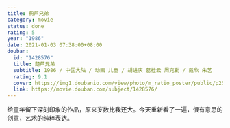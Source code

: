```yaml
---
title: 葫芦兄弟
category: movie
status: done
rating: 5
year: "1986"
date: 2021-01-03 07:38:00+08:00
douban:
  id: "1428576"
  title: 葫芦兄弟
  subtitle: 1986 / 中国大陆 / 动画 儿童 / 胡进庆 葛桂云 周克勤 / 戴欣 朱艺
  rating: 9.1
  cover: https://img1.doubanio.com/view/photo/m_ratio_poster/public/p2561717360.jpg
  link: https://movie.douban.com/subject/1428576/
---
```


给童年留下深刻印象的作品，原来岁数比我还大。今天重新看了一遍，很有意思的创意，艺术的纯粹表达。
